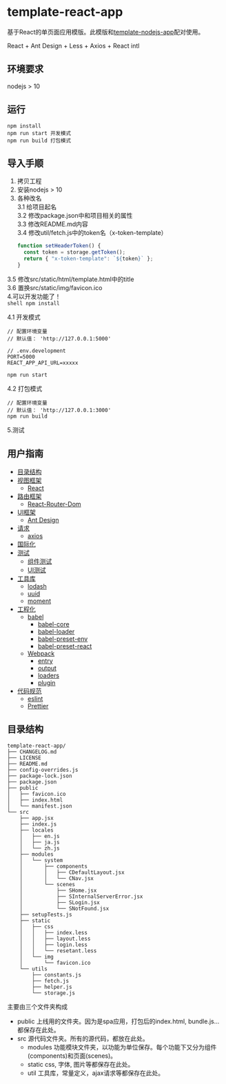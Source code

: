 # template-react-app
基于React的单页面应用模版。此模版和[template-nodejs-app](https://github.com/DreamHi/template-nodejs-app)配对使用。

React + Ant Design + Less + Axios + React intl
## 环境要求

nodejs > 10

## 运行

```shell
npm install
npm run start 开发模式
npm run build 打包模式
```

## 导入手顺

1. 拷贝工程  
2. 安装nodejs > 10
3. 各种改名  
3.1 给项目起名  
3.2 修改package.json中和项目相关的属性  
3.3 修改README.md内容  
3.4 修改util/fetch.js中的token名（x-token-template）
    ```js
    function setHeaderToken() {
      const token = storage.getToken();
      return { "x-token-template": `${token}` };
    }
    ```
3.5 修改src/static/html/template.html中的title  
3.6 置换src/static/img/favicon.ico  
4.可以开发功能了！  
    ```shell
    npm install
    ```
    
4.1 开发模式  
```shell
// 配置环境变量
// 默认值： 'http://127.0.0.1:5000'

// .env.development
PORT=5000
REACT_APP_API_URL=xxxxx

npm run start
```
    
4.2 打包模式  
```shell
// 配置环境变量
// 默认值： 'http://127.0.0.1:3000'
npm run build
``` 

5.测试  

## 用户指南

- [目录结构](#目录结构)
- [视图框架]()
  - [React]()
- [路由框架]()
  - [React-Router-Dom]()
- [UI框架]()
  - [Ant Design]()
- [请求]()
  - [axios]()
- [国际化]()
- [测试]()
  - [组件测试]()
  - [UI测试]()
- [工具库]()
  - [lodash]()
  - [uuid]()
  - [moment]()  
- [工程化]()
  - [babel]()
     - [babel-core]()
     - [babel-loader]()
     - [babel-preset-env]()
     - [babel-preset-react]()
  - [Webpack]()
     - [entry]()
     - [output]()
     - [loaders]()
     - [plugin]()
- [代码规范]()
  - [eslint]()
  - [Prettier]()

## 目录结构

```shell
template-react-app/
├── CHANGELOG.md
├── LICENSE
├── README.md
├── config-overrides.js
├── package-lock.json
├── package.json
├── public
│   ├── favicon.ico
│   ├── index.html
│   └── manifest.json
└── src
    ├── app.jsx
    ├── index.js
    ├── locales
    │   ├── en.js
    │   ├── ja.js
    │   └── zh.js
    ├── modules
    │   └── system
    │       ├── components
    │       │   ├── CDefaultLayout.jsx
    │       │   └── CNav.jsx
    │       └── scenes
    │           ├── SHome.jsx
    │           ├── SInternalServerError.jsx
    │           ├── SLogin.jsx
    │           └── SNotFound.jsx
    ├── setupTests.js
    ├── static
    │   ├── css
    │   │   ├── index.less
    │   │   ├── layout.less
    │   │   ├── login.less
    │   │   └── resetant.less
    │   └── img
    │       └── favicon.ico
    └── utils
        ├── constants.js
        ├── fetch.js
        ├── helper.js
        └── storage.js

```

主要由三个文件夹构成

* public 上线用的文件夹。因为是spa应用，打包后的index.html, bundle.js...都保存在此处。
* src 源代码文件夹。所有的源代码，都放在此处。
  * modules 功能模块文件夹，以功能为单位保存。每个功能下又分为组件(components)和页面(scenes)。
  * static css, 字体, 图片等都保存在此处。
  * util 工具库，常量定义，ajax请求等都保存在此处。


